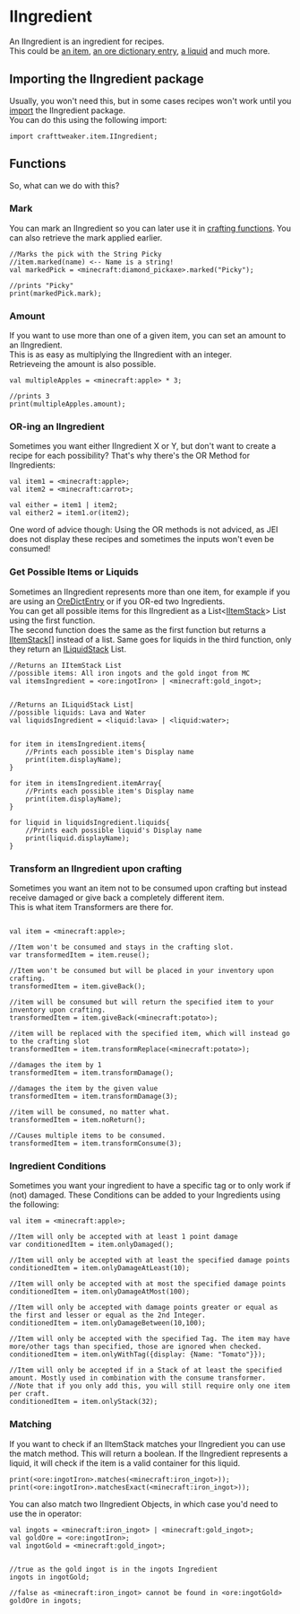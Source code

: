 # IIngredient

An IIngredient is an ingredient for recipes.  
This could be [an item](/Vanilla/Items/IItemStack), [an ore dictionary entry](/Vanilla/OreDict), [a liquid](/Vanilla/Liquids/ILiquidStack) and much more.

## Importing the IIngredient package

Usually, you won't need this, but in some cases recipes won't work until you [import](/AdvancedFunctions/Import) the IIngredient package.  
You can do this using the following import:
```
import crafttweaker.item.IIngredient;
```

## Functions
So, what can we do with this?

### Mark

You can mark an IIngredient so you can later use it in [crafting functions](/AdvancedFunctions/Recipe_Functions).
You can also retrieve the mark applied earlier.

```
//Marks the pick with the String Picky
//item.marked(name) <-- Name is a string!
val markedPick = <minecraft:diamond_pickaxe>.marked("Picky");

//prints "Picky"
print(markedPick.mark);
```

### Amount

If you want to use more than one of a given item, you can set an amount to an IIngredient.  
This is as easy as multiplying the IIngredient with an integer.  
Retrieveing the amount is also possible.
```
val multipleApples = <minecraft:apple> * 3;

//prints 3
print(multipleApples.amount);
```

### OR-ing an IIngredient
Sometimes you want either IIngredient X or Y, but don't want to create a recipe for each possibility?
That's why there's the OR Method for IIngredients:
```
val item1 = <minecraft:apple>;
val item2 = <minecraft:carrot>;

val either = item1 | item2;
val either2 = item1.or(item2);
```

One word of advice though:
Using the OR methods is not adviced, as JEI does not display these recipes and sometimes the inputs won't even be consumed!


### Get Possible Items or Liquids

Sometimes an IIngredient represents more than one item, for example if you are using an [OreDictEntry](/Vanilla/OreDict) or if you OR-ed two Ingredients.  
You can get all possible items for this IIngredient as a List<[IItemStack](/Vanilla/Items/IItemStack)> List using the first function.  
The second function does the same as the first function but returns a [IItemStack](/Vanilla/Items/IItemStack)[] instead of a list.
Same goes for liquids in the third function, only they return an [ILiquidStack](/Vanilla/Liquids/ILiquidStack) List.


```
//Returns an IItemStack List
//possible items: All iron ingots and the gold ingot from MC
val itemsIngredient = <ore:ingotIron> | <minecraft:gold_ingot>;


//Returns an ILiquidStack List|
//possible liquids: Lava and Water
val liquidsIngredient = <liquid:lava> | <liquid:water>;


for item in itemsIngredient.items{
	//Prints each possible item's Display name
	print(item.displayName);
}

for item in itemsIngredient.itemArray{
	//Prints each possible item's Display name
	print(item.displayName);
}

for liquid in liquidsIngredient.liquids{
	//Prints each possible liquid's Display name
	print(liquid.displayName);
}
```

### Transform an IIngredient upon crafting
Sometimes you want an item not to be consumed upon crafting but instead receive damaged or give back a completely different item.  
This is what item Transformers are there for. 

```

val item = <minecraft:apple>;

//Item won't be consumed and stays in the crafting slot.
var transformedItem = item.reuse();

//Item won't be consumed but will be placed in your inventory upon crafting.
transformedItem = item.giveBack();

//item will be consumed but will return the specified item to your inventory upon crafting.
transformedItem = item.giveBack(<minecraft:potato>);

//item will be replaced with the specified item, which will instead go to the crafting slot
transformedItem = item.transformReplace(<minecraft:potato>);

//damages the item by 1
transformedItem = item.transformDamage();

//damages the item by the given value
transformedItem = item.transformDamage(3);

//item will be consumed, no matter what.
transformedItem = item.noReturn();

//Causes multiple items to be consumed.
transformedItem = item.transformConsume(3);
```

### Ingredient Conditions
Sometimes you want your ingredient to have a specific tag or to only work if (not) damaged.
These Conditions can be added to your Ingredients using the following:

```
val item = <minecraft:apple>;

//Item will only be accepted with at least 1 point damage
var conditionedItem = item.onlyDamaged();

//Item will only be accepted with at least the specified damage points
conditionedItem = item.onlyDamageAtLeast(10);

//Item will only be accepted with at most the specified damage points
conditionedItem = item.onlyDamageAtMost(100);

//Item will only be accepted with damage points greater or equal as the first and lesser or equal as the 2nd Integer.
conditionedItem = item.onlyDamageBetween(10,100);

//Item will only be accepted with the specified Tag. The item may have more/other tags than specified, those are ignored when checked.
conditionedItem = item.onlyWithTag({display: {Name: "Tomato"}});

//Item will only be accepted if in a Stack of at least the specified amount. Mostly used in combination with the consume transformer.
//Note that if you only add this, you will still require only one item per craft.
conditionedItem = item.onlyStack(32);
```

### Matching
If you want to check if an IItemStack matches your IIngredient you can use the match method. This will return a boolean.
If the IIngredient represents a liquid, it will check if the item is a valid container for this liquid.

```
print(<ore:ingotIron>.matches(<minecraft:iron_ingot>));
print(<ore:ingotIron>.matchesExact(<minecraft:iron_ingot>));
```
You can also match two IIngredient Objects, in which case you'd need to use the in operator:

```
val ingots = <minecraft:iron_ingot> | <minecraft:gold_ingot>;
val goldOre = <ore:ingotIron>;
val ingotGold = <minecraft:gold_ingot>;


//true as the gold ingot is in the ingots Ingredient
ingots in ingotGold;

//false as <minecraft:iron_ingot> cannot be found in <ore:ingotGold>
goldOre in ingots;
```